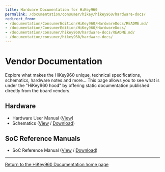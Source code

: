 ```yaml
---
title: Hardware Documentation for HiKey960
permalink: /documentation/consumer/hikey/hikey960/hardware-docs/
redirect_from:
- /documentation/ConsumerEdition/HiKey960/HardwareDocs/README.md/
- /documentation/ConsumerEdition/HiKey960/HardwareDocs/
- /documentation/consumer/hikey960/hardware-docs/README.md/
- /documentation/consumer/hikey960/hardware-docs/
---
```

# Vendor Documentation

Explore what makes the HiKey960 unique, technical specifications, schematics, hardware notes and more... This page allows you to see what is under the "HiKey960 hood" by offering static documentation published directly from the board vendors.

## Hardware

- Hardware User Manual ([View](hardware-user-manual/))
- Schematics ([View](https://github.com/96boards/documentation/blob/master/consumer/hikey/hikey960/hardware-docs/HiKey960_Schematics.pdf) / [Download](https://github.com/96boards/documentation/raw/master/consumer/hikey/hikey960/hardware-docs/HiKey960_Schematics.pdf))

## SoC Reference Manuals

- SoC Reference Manual ([View](https://github.com/96boards/documentation/blob/master/consumer/hikey/hikey960/hardware-docs/HiKey960_SoC_Reference_Manual.pdf) / [Download](https://github.com/96boards/documentation/raw/master/consumer/hikey/hikey960/hardware-docs/HiKey960_SoC_Reference_Manual.pdf))

***

[Return to the HiKey960 Documentation home page](../)
